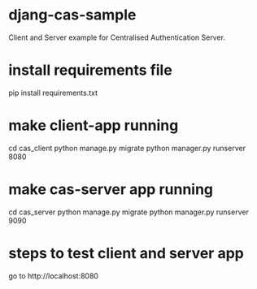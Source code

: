 # djang-cas-sample
Client and Server example for Centralised Authentication Server.

# install requirements file
pip install requirements.txt

# make client-app running
cd cas_client
python manage.py migrate
python manager.py runserver 8080

# make cas-server app running
cd cas_server
python manage.py migrate
python manager.py runserver 9090

# steps to test client and server app
go to http://localhost:8080


